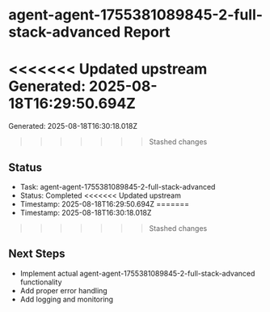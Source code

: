 # agent-agent-1755381089845-2-full-stack-advanced Report

<<<<<<< Updated upstream
Generated: 2025-08-18T16:29:50.694Z
=======
Generated: 2025-08-18T16:30:18.018Z
>>>>>>> Stashed changes

## Status
- Task: agent-agent-1755381089845-2-full-stack-advanced
- Status: Completed
<<<<<<< Updated upstream
- Timestamp: 2025-08-18T16:29:50.694Z
=======
- Timestamp: 2025-08-18T16:30:18.018Z
>>>>>>> Stashed changes

## Next Steps
- Implement actual agent-agent-1755381089845-2-full-stack-advanced functionality
- Add proper error handling
- Add logging and monitoring
